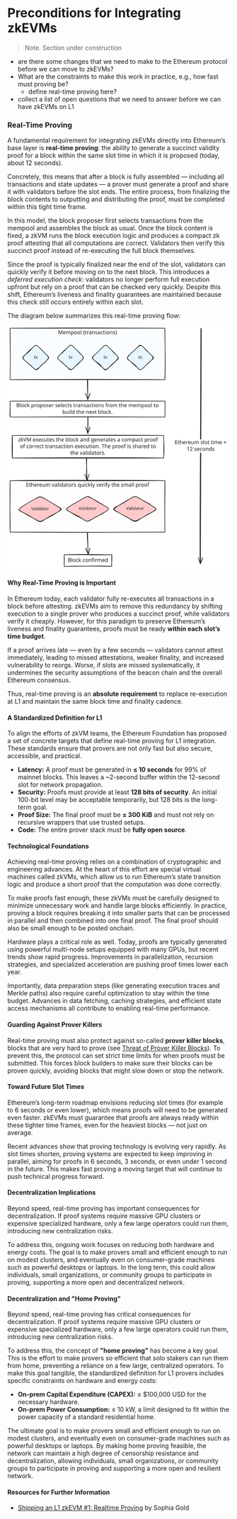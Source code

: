# Preconditions for Integrating zkEVMs
> Note. Section under construction
- are there some changes that we need to make to the Ethereum protocol before we can move to zkEVMs?
- What are the constraints to make this work in practice, e.g., how fast must proving be?
    * define real-time proving here?
- collect a list of open questions that we need to answer before we can have zkEVMs on L1


### Real-Time Proving

A fundamental requirement for integrating zkEVMs directly into Ethereum’s base layer is **real-time proving**: the ability to generate a succinct validity proof for a block within the same slot time in which it is proposed (today, about 12 seconds).

Concretely, this means that after a block is fully assembled — including all transactions and state updates — a prover must generate a proof and share it with validators before the slot ends. The entire process, from finalizing the block contents to outputting and distributing the proof, must be completed within this tight time frame.

In this model, the block proposer first selects transactions from the mempool and assembles the block as usual. Once the block content is fixed, a zkVM runs the block execution logic and produces a compact zk proof attesting that all computations are correct. Validators then verify this succinct proof instead of re-executing the full block themselves.

Since the proof is typically finalized near the end of the slot, validators can quickly verify it before moving on to the next block. This introduces a *deferred execution check*: validators no longer perform full execution upfront but rely on a proof that can be checked very quickly. Despite this shift, Ethereum’s liveness and finality guarantees are maintained because this check still occurs entirely within each slot.

The diagram below summarizes this real-time proving flow:

![Real time proving](images/real-time-proving.svg)

#### Why Real-Time Proving is Important

In Ethereum today, each validator fully re-executes all transactions in a block before attesting. zkEVMs aim to remove this redundancy by shifting execution to a single prover who produces a succinct proof, while validators verify it cheaply. However, for this paradigm to preserve Ethereum’s liveness and finality guarantees, proofs must be ready **within each slot’s time budget**.

If a proof arrives late — even by a few seconds — validators cannot attest immediately, leading to missed attestations, weaker finality, and increased vulnerability to reorgs. Worse, if slots are missed systematically, it undermines the security assumptions of the beacon chain and the overall Ethereum consensus.

Thus, real-time proving is an **absolute requirement** to replace re-execution at L1 and maintain the same block time and finality cadence.

#### A Standardized Definition for L1

To align the efforts of zkVM teams, the Ethereum Foundation has proposed a set of concrete targets that define real-time proving for L1 integration. These standards ensure that provers are not only fast but also secure, accessible, and practical.

  * **Latency:** A proof must be generated in **≤ 10 seconds** for 99% of mainnet blocks. This leaves a \~2-second buffer within the 12-second slot for network propagation.
  * **Security:** Proofs must provide at least **128 bits of security**. An initial 100-bit level may be acceptable temporarily, but 128 bits is the long-term goal.
  * **Proof Size:** The final proof must be **≤ 300 KiB** and must not rely on recursive wrappers that use trusted setups.
  * **Code:** The entire prover stack must be **fully open source**.

#### Technological Foundations

Achieving real-time proving relies on a combination of cryptographic and engineering advances. At the heart of this effort are special virtual machines called zkVMs, which allow us to run Ethereum’s state transition logic and produce a short proof that the computation was done correctly.

To make proofs fast enough, these zkVMs must be carefully designed to minimize unnecessary work and handle large blocks efficiently. In practice, proving a block requires breaking it into smaller parts that can be processed in parallel and then combined into one final proof. The final proof should also be small enough to be posted onchain.

Hardware plays a critical role as well. Today, proofs are typically generated using powerful multi-node setups equipped with many GPUs, but recent trends show rapid progress. Improvements in parallelization, recursion strategies, and specialized acceleration are pushing proof times lower each year.

Importantly, data preparation steps (like generating execution traces and Merkle paths) also require careful optimization to stay within the time budget. Advances in data fetching, caching strategies, and efficient state access mechanisms all contribute to enabling real-time performance.

#### Guarding Against Prover Killers

Real-time proving must also protect against so-called **prover killer blocks**, blocks that are very hard to prove (see [Threat of Prover Killer Blocks](../external/problemsaddressed.html#threat-of-prover-killer-blocks)). To prevent this, the protocol can set strict time limits for when proofs must be submitted. This forces block builders to make sure their blocks can be proven quickly, avoiding blocks that might slow down or stop the network.


#### Toward Future Slot Times

Ethereum’s long-term roadmap envisions reducing slot times (for example to 6 seconds or even lower), which means proofs will need to be generated even faster. zkEVMs must guarantee that proofs are always ready within these tighter time frames, even for the heaviest blocks — not just on average.

Recent advances show that proving technology is evolving very rapidly. As slot times shorten, proving systems are expected to keep improving in parallel, aiming for proofs in 6 seconds, 3 seconds, or even under 1 second in the future. This makes fast proving a moving target that will continue to push technical progress forward.

#### Decentralization Implications

Beyond speed, real-time proving has important consequences for decentralization. If proof systems require massive GPU clusters or expensive specialized hardware, only a few large operators could run them, introducing new centralization risks.

To address this, ongoing work focuses on reducing both hardware and energy costs. The goal is to make provers small and efficient enough to run on modest clusters, and eventually even on consumer-grade machines such as powerful desktops or laptops. In the long term, this could allow individuals, small organizations, or community groups to participate in proving, supporting a more open and decentralized network.

#### Decentralization and "Home Proving"

Beyond speed, real-time proving has critical consequences for decentralization. If proof systems require massive GPU clusters or expensive specialized hardware, only a few large operators could run them, introducing new centralization risks.

To address this, the concept of **"home proving"** has become a key goal. This is the effort to make provers so efficient that solo stakers can run them from home, preventing a reliance on a few large, centralized operators. To make this goal tangible, the standardized definition for L1 provers includes specific constraints on hardware and energy costs:

* **On-prem Capital Expenditure (CAPEX):** ≤ $100,000 USD for the necessary hardware.
* **On-prem Power Consumption:** ≤ 10 kW, a limit designed to fit within the power capacity of a standard residential home.

The ultimate goal is to make provers small and efficient enough to run on modest clusters, and eventually even on consumer-grade machines such as powerful desktops or laptops. By making home proving feasible, the network can maintain a high degree of censorship resistance and decentralization, allowing individuals, small organizations, or community groups to participate in proving and supporting a more open and resilient network.


#### Resources for Further Information

- [Shipping an L1 zkEVM #1: Realtime Proving](https://blog.ethereum.org/2025/07/10/realtime-proving) by Sophia Gold
